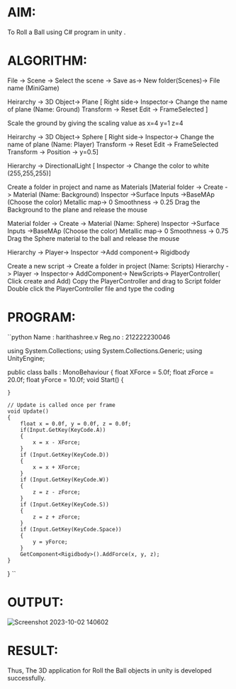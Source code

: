 # AIM:
To Roll a Ball using C# program in unity .

# ALGORITHM:
File -> Scene -> Select the scene -> Save as-> New folder(Scenes)-> File name (MiniGame)

Heirarchy -> 3D Object-> Plane [ Right side-> Inspector-> Change the name of plane (Name: Ground) Transform -> Reset Edit -> FrameSelected ]

Scale the ground by giving the scaling value as x=4 y=1 z=4

Heirarchy -> 3D Object-> Sphere [ Right side-> Inspector-> Change the name of plane (Name: Player) Transform -> Reset Edit -> FrameSelected Transform -> Position -> y=0.5]

Hierarchy -> DirectionalLight [ Inspector -> Change the color to white (255,255,255)]

Create a folder in project and name as Materials [Material folder -> Create -> Material (Name: Background) Inspector ->Surface Inputs ->BaseMAp (Choose the color) Metallic map-> 0 Smoothness -> 0.25 Drag the Background to the plane and release the mouse

Material folder -> Create -> Material (Name: Sphere) Inspector ->Surface Inputs ->BaseMAp (Choose the color) Metallic map-> 0 Smoothness -> 0.75 Drag the Sphere material to the ball and release the mouse

Hierarchy -> Player-> Inspector ->Add component-> Rigidbody

Create a new script -> Create a folder in project (Name: Scripts) Hierarchy -> Player -> Inspector-> AddComponent-> NewScripts-> PlayerController( Click create and Add) Copy the PlayerController and drag to Script folder Double click the PlayerController file and type the coding

# PROGRAM:
``python
Name : harithashree.v
Reg.no : 212222230046

using System.Collections;
using System.Collections.Generic;
using UnityEngine;

public class balls : MonoBehaviour
{
    float XForce = 5.0f;
    float zForce = 20.0f;
    float yForce = 10.0f;
    void Start()
    {
        
    }

    // Update is called once per frame
    void Update()
    {
        float x = 0.0f, y = 0.0f, z = 0.0f;
        if(Input.GetKey(KeyCode.A))
        {
            x = x - XForce;
        }
        if (Input.GetKey(KeyCode.D))
        {
            x = x + XForce;
        }
        if (Input.GetKey(KeyCode.W))
        {
            z = z - zForce;
        }
        if (Input.GetKey(KeyCode.S))
        {
            z = z + zForce;
        }
        if (Input.GetKey(KeyCode.Space))
        {
            y = yForce;
        }
        GetComponent<Rigidbody>().AddForce(x, y, z);
    }
}
``
# OUTPUT:
![Screenshot 2023-10-02 140602](https://github.com/haritha-venkat/Ex04-Constructor/assets/121285701/5e836e19-ed4d-44e8-9abf-343939a73d3e)


# RESULT:
Thus, The 3D application for Roll the Ball objects in unity is developed successfully.

